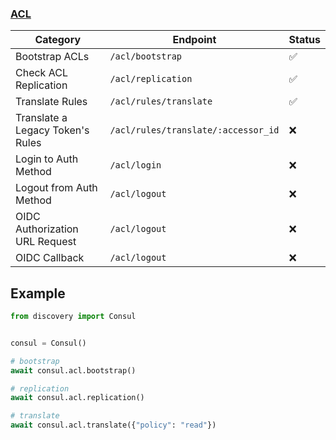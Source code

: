 ### [ACL](https://developer.hashicorp.com/consul/api-docs/acl)

Category | Endpoint | Status 
-------- | ------|-------- 
Bootstrap ACLs | `/acl/bootstrap` | ✅ 
Check ACL Replication | `/acl/replication` | ✅ 
Translate Rules | `/acl/rules/translate` | ✅ 
Translate a Legacy Token's Rules | `/acl/rules/translate/:accessor_id` | ❌ 
Login to Auth Method | `/acl/login` | ❌ 
Logout from Auth Method | `/acl/logout` | ❌
OIDC Authorization URL Request | `/acl/logout` | ❌
OIDC Callback | `/acl/logout` | ❌

## Example

```python
from discovery import Consul


consul = Consul()

# bootstrap
await consul.acl.bootstrap()

# replication
await consul.acl.replication()

# translate
await consul.acl.translate({"policy": "read"})
```
